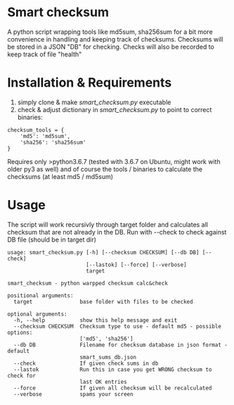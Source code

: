 # Smart checksum

A python script wrapping tools like md5sum, sha256sum for a bit more convenience in handling 
and keeping track of checksums.
Checksums will be stored in a JSON "DB" for checking. Checks will also be recorded to keep
track of file "health" 

# Installation & Requirements

1. simply clone & make *smart_checksum.py* executable
2. check & adjust dictionary in *smart_checksum.py* to point to correct binaries:

```
checksum_tools = {
    'md5': 'md5sum',
    'sha256': 'sha256sum'
}
```


Requires only >python3.6.7 (tested with 3.6.7 on Ubuntu, might work with older py3 as well) and of course
the tools / binaries to calculate the checksums (at least md5 / md5sum)

# Usage

The script will work recursivly through target folder and calculates all checksum that are not
already in the DB.
Run with --check to check against DB file (should be in target dir)

```
usage: smart_checksum.py [-h] [--checksum CHECKSUM] [--db DB] [--check]
                         [--lastok] [--force] [--verbose]
                         target

smart_checksum - python warpped checksum calc&check

positional arguments:
  target               base folder with files to be checked

optional arguments:
  -h, --help           show this help message and exit
  --checksum CHECKSUM  Checksum type to use - default md5 - possible options:
                       ['md5', 'sha256']
  --db DB              Filename for checksum database in json format - default
                       smart_sums_db.json
  --check              If given check sums in db
  --lastok             Run this in case you get WRONG checksum to check for
                       last OK entries
  --force              If given all checksum will be recalculated
  --verbose            spams your screen
```
